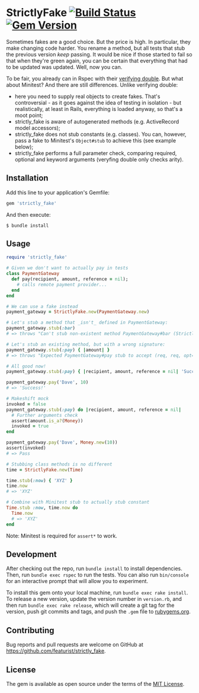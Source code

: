 # StrictlyFake [![Build Status](https://travis-ci.org/featurist/strictly_fake.svg?branch=master)](https://travis-ci.org/featurist/strictly_fake) [![Gem Version](https://badge.fury.io/rb/strictly_fake.svg)](https://badge.fury.io/rb/strictly_fake)

Sometimes fakes are a good choice. But the price is high. In particular, they make changing code harder. You rename a method, but all tests that stub the previous version _keep_ passing. It would be nice if those started to fail so that when they're green again, you can be certain that everything that had to be updated was updated. Well, now you can.

To be fair, you already can in Rspec with their [verifying double](https://relishapp.com/rspec/rspec-mocks/v/3-9/docs/verifying-doubles). But what about Minitest? And there are still differences. Unlike verifying double:

- here you need to supply real objects to create fakes. That's controversial - as it goes against the idea of testing in isolation - but realistically, at least in Rails, everything is loaded anyway, so that's a moot point;
- strictly_fake is aware of autogenerated methods (e.g. ActiveRecord model accessors);
- strictly_fake does not stub constants (e.g. classes). You can, however, pass a fake to Minitest's `Object#stub` to achieve this (see example below);
- strictly_fake performs a full parameter check, comparing required, optional and keyword arguments (veryfing double only checks arity).

## Installation

Add this line to your application's Gemfile:

```ruby
gem 'strictly_fake'
```

And then execute:

    $ bundle install

## Usage

```ruby
require 'strictly_fake'

# Given we don't want to actually pay in tests
class PaymentGateway
  def pay(recipient, amount, reference = nil);
    # calls remote payment provider...
  end
end

# We can use a fake instead
payment_gateway = StrictlyFake.new(PaymentGateway.new)

# Let's stub a method that _isn't_ defined in PaymentGateway:
payment_gateway.stub(:bar)
# => throws "Can't stub non-existent method PaymentGateway#bar (StrictlyFake::Error)"

# Let's stub an existing method, but with a wrong signature: 
payment_gateway.stub(:pay) { |amount| }
# => throws "Expected PaymentGateway#pay stub to accept (req, req, opt=), but was (req) (StrictlyFake::Error)"

# All good now!
payment_gateway.stub(:pay) { |recipient, amount, reference = nil| 'Success!' }

payment_gateway.pay('Dave', 10)
# => 'Success!'

# Makeshift mock
invoked = false
payment_gateway.stub(:pay) do |recipient, amount, reference = nil|
  # Further arguments check
  assert(amount.is_a?(Money))
  invoked = true
end

payment_gateway.pay('Dave', Money.new(10))
assert(invoked)
# => Pass

# Stubbing class methods is no different
time = StrictlyFake.new(Time)

time.stub(:now) { 'XYZ' }
time.now
# => 'XYZ'

# Combine with Minitest stub to actually stub constant
Time.stub :now, time.now do
  Time.now
  # => 'XYZ'
end
```

Note: Minitest is required for `assert*` to work.

## Development

After checking out the repo, run `bundle install` to install dependencies. Then, run `bundle exec rspec` to run the tests. You can also run `bin/console` for an interactive prompt that will allow you to experiment.

To install this gem onto your local machine, run `bundle exec rake install`. To release a new version, update the version number in `version.rb`, and then run `bundle exec rake release`, which will create a git tag for the version, push git commits and tags, and push the `.gem` file to [rubygems.org](https://rubygems.org).

## Contributing

Bug reports and pull requests are welcome on GitHub at https://github.com/featurist/strictly_fake.

## License

The gem is available as open source under the terms of the [MIT License](https://opensource.org/licenses/MIT).
